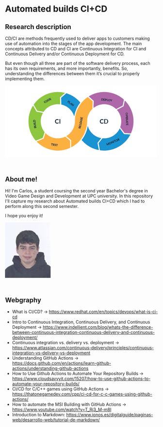 # Automated builds CI+CD

## Research description
CD/CI are methods frequently used to deliver apps to customers making use of automation into the stages of the app development. The main concepts attributed to CD and CI are Continuous Integration for CI and Continuous Delivery and/or Continuous Deployment for CD.
<p></p>

But even though all three are part of the software delivery process, each has its own requirements, and more importantly, benefits. So, understanding the differences between them it’s crucial to properly implementing them.

<img src="https://github.com/carlosarnau/Automated-builds-CI-CD/blob/7f27c92466af9d5decd77d3d92f0b7b5475963e3/docs/CDandCI.png" width=500 align=middle>

<p>&nbsp;</p>


## About me!
Hi!
I'm Carlos, a student coursing the second year Bachelor's degree in Video Game Design and Development at UPC university. In this repository I'll capture my research about Automated builds CI+CD which I had to perform along this second semester.

I hope you enjoy it!

<img src="https://github.com/carlosarnau/Automated-builds-CI-CD/blob/7f27c92466af9d5decd77d3d92f0b7b5475963e3/docs/Photo.jpg" width=150 align=middle>

<p>&nbsp;</p>


## Webgraphy
- What is CI/CD? -> <https://www.redhat.com/en/topics/devops/what-is-ci-cd>
- Intro to Continuous Integration, Continuous Delivery, and Continuous Deployment -> <https://www.indellient.com/blog/whats-the-difference-between-continuous-integration-continuous-delivery-and-continuous-deployment/>
- Continuous integration vs. delivery vs. deployment -> <https://www.atlassian.com/continuous-delivery/principles/continuous-integration-vs-delivery-vs-deployment>
- Understanding GitHub Actions -> <https://docs.github.com/en/actions/learn-github-actions/understanding-github-actions>
- How to Use Github Actions to Automate Your Repository Builds -> <https://www.cloudsavvyit.com/15207/how-to-use-github-actions-to-automate-your-repository-builds/>
- CI/CD for C/C++ games using GitHub Actions -> <https://thatonegamedev.com/cpp/ci-cd-for-c-c-games-using-github-actions/>
- How to automate the MSI Building with GitHub Actions -> <https://www.youtube.com/watch?v=T_Rj3_M-m8I>
- Introduction to Markdown:  <https://www.ionos.es/digitalguide/paginas-web/desarrollo-web/tutorial-de-markdown/>
